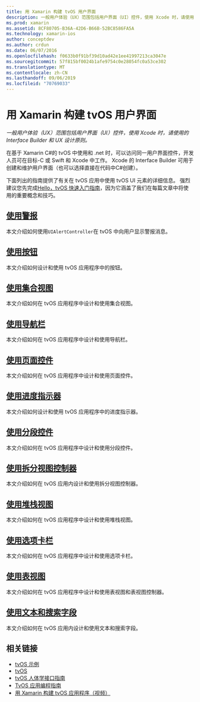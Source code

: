 ```yaml
---
title: 用 Xamarin 构建 tvOS 用户界面
description: 一般用户体验（UX）范围包括用户界面（UI）控件，使用 Xcode 时，请使用的 Interface Builder 和 UX 设计原则。
ms.prod: xamarin
ms.assetid: 8CF80705-B36A-42D6-B66B-52BC8586FA5A
ms.technology: xamarin-ios
author: conceptdev
ms.author: crdun
ms.date: 06/07/2016
ms.openlocfilehash: f0633b0f91bf39d10ad42e1ee41997213ca3047e
ms.sourcegitcommit: 57f815bf0024b1afe9754c0e28054fc0a53ce302
ms.translationtype: MT
ms.contentlocale: zh-CN
ms.lasthandoff: 09/06/2019
ms.locfileid: "70769033"
---
```

# <a name="building-tvos-user-interfaces-with-xamarin"></a>用 Xamarin 构建 tvOS 用户界面

_一般用户体验（UX）范围包括用户界面（UI）控件，使用 Xcode 时，请使用的 Interface Builder 和 UX 设计原则。_

在基于 Xamarin C#的 tvOS 中使用和 .net 时，可以访问同一用户界面控件，开发人员可在目标-C 或 Swift 和 Xcode 中工作。 Xcode 的 Interface Builder 可用于创建和维护用户界面（也可以选择直接在代码中C#创建）。

下面列出的指南提供了有关在 tvOS 应用中使用 tvOS UI 元素的详细信息。 强烈建议您先完成[Hello，tvOS 快速入门指南](~/ios/tvos/get-started/hello-tvos.md)，因为它涵盖了我们在每篇文章中将使用的重要概念和技巧。

## <a name="working-with-alertsiostvosuser-interfacealertsmd"></a>[使用警报](~/ios/tvos/user-interface/alerts.md)

本文介绍如何使用`UIAlertController`在 tvOS 中向用户显示警报消息。

## <a name="working-with-buttonsiostvosuser-interfacebuttonsmd"></a>[使用按钮](~/ios/tvos/user-interface/buttons.md)

本文介绍如何设计和使用 tvOS 应用程序中的按钮。

## <a name="working-with-collection-viewsiostvosuser-interfacecollection-viewsmd"></a>[使用集合视图](~/ios/tvos/user-interface/collection-views.md)

本文介绍如何在 tvOS 应用程序中设计和使用集合视图。

## <a name="working-with-navigation-barsiostvosuser-interfacenavigation-barsmd"></a>[使用导航栏](~/ios/tvos/user-interface/navigation-bars.md)

本文介绍如何在 tvOS 应用程序中设计和使用导航栏。

## <a name="working-with-page-controlsiostvosuser-interfacepage-controlsmd"></a>[使用页面控件](~/ios/tvos/user-interface/page-controls.md)

本文介绍如何在 tvOS 应用程序中设计和使用页面控件。

## <a name="working-with-progress-indicatorsiostvosuser-interfaceprogress-indicatorsmd"></a>[使用进度指示器](~/ios/tvos/user-interface/progress-indicators.md)

本文介绍如何设计和使用 tvOS 应用程序中的进度指示器。

## <a name="working-with-segmented-controlsiostvosuser-interfacesegmented-controlsmd"></a>[使用分段控件](~/ios/tvos/user-interface/segmented-controls.md)

本文介绍如何在 tvOS 应用程序中设计和使用分段控件。

## <a name="working-with-split-view-controllersiostvosuser-interfacesplit-viewsmd"></a>[使用拆分视图控制器](~/ios/tvos/user-interface/split-views.md)

本文介绍如何在 tvOS 应用内设计和使用拆分视图控制器。

## <a name="working-with-stack-viewsiostvosuser-interfacestacked-viewsmd"></a>[使用堆栈视图](~/ios/tvos/user-interface/stacked-views.md)

本文介绍如何在 tvOS 应用程序中设计和使用堆栈视图。

## <a name="working-with-tab-barsiostvosuser-interfacetab-barsmd"></a>[使用选项卡栏](~/ios/tvos/user-interface/tab-bars.md)

本文介绍如何在 tvOS 应用程序中设计和使用选项卡栏。

## <a name="working-with-table-viewsiostvosuser-interfacetable-viewsmd"></a>[使用表视图](~/ios/tvos/user-interface/table-views.md)

本文介绍如何在 tvOS 应用程序中设计和使用表视图和表视图控制器。

## <a name="working-with-text-and-search-fieldsiostvosuser-interfacetext-fields-and-searchmd"></a>[使用文本和搜索字段](~/ios/tvos/user-interface/text-fields-and-search.md)

本文介绍如何在 tvOS 应用内设计和使用文本和搜索字段。

## <a name="related-links"></a>相关链接

- [tvOS 示例](https://docs.microsoft.com/samples/browse/?products=xamarin&term=Xamarin.iOS+tvOS)
- [tvOS](https://developer.apple.com/tvos/)
- [tvOS 人体学接口指南](https://developer.apple.com/tvos/human-interface-guidelines/)
- [TvOS 应用编程指南](https://developer.apple.com/library/prerelease/tvos/documentation/General/Conceptual/AppleTV_PG/)
- [用 Xamarin 构建 tvOS 应用程序（视频）](https://university.xamarin.com/lightninglectures/tvos-with-xamarin)
